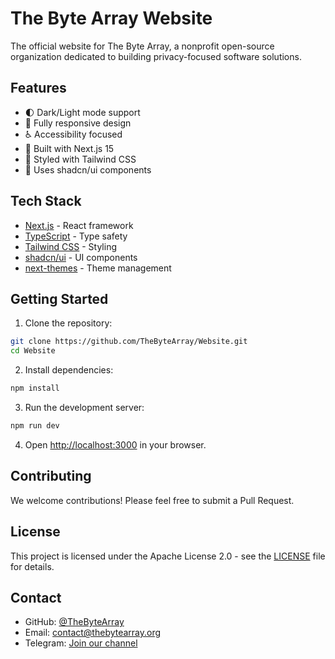 # The Byte Array Website

The official website for The Byte Array, a nonprofit open-source organization dedicated to building privacy-focused software solutions.

## Features

- 🌓 Dark/Light mode support
- 📱 Fully responsive design
- ♿ Accessibility focused
- 🚀 Built with Next.js 15
- 🎨 Styled with Tailwind CSS
- 🧩 Uses shadcn/ui components

## Tech Stack

- [Next.js](https://nextjs.org/) - React framework
- [TypeScript](https://www.typescriptlang.org/) - Type safety
- [Tailwind CSS](https://tailwindcss.com/) - Styling
- [shadcn/ui](https://ui.shadcn.com/) - UI components
- [next-themes](https://github.com/pacocoursey/next-themes) - Theme management

## Getting Started

1. Clone the repository:
```bash
git clone https://github.com/TheByteArray/Website.git
cd Website
```

2. Install dependencies:
```bash
npm install
```

3. Run the development server:
```bash
npm run dev
```

4. Open [http://localhost:3000](http://localhost:3000) in your browser.

## Contributing

We welcome contributions! Please feel free to submit a Pull Request.

## License

This project is licensed under the Apache License 2.0 - see the [LICENSE](LICENSE) file for details.

## Contact

- GitHub: [@TheByteArray](https://github.com/TheByteArray)
- Email: contact@thebytearray.org
- Telegram: [Join our channel](https://t.me/+HO2w1XV6dCE1MmJl)
